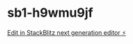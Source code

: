 # sb1-h9wmu9jf

[Edit in StackBlitz next generation editor ⚡️](https://stackblitz.com/~/github.com/ooahc/sb1-h9wmu9jf)